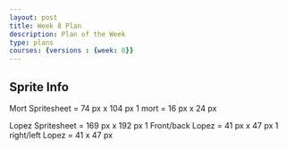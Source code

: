 ```yaml
---
layout: post
title: Week 8 Plan
description: Plan of the Week
type: plans
courses: {versions : {week: 0}}
---
```


## Sprite Info

Mort Spritesheet = 74 px x 104 px
1 mort = 16 px x 24 px

Lopez Spritesheet = 169 px x 192 px
1 Front/back Lopez = 41 px x 47 px
1 right/left Lopez = 41 x 47 px